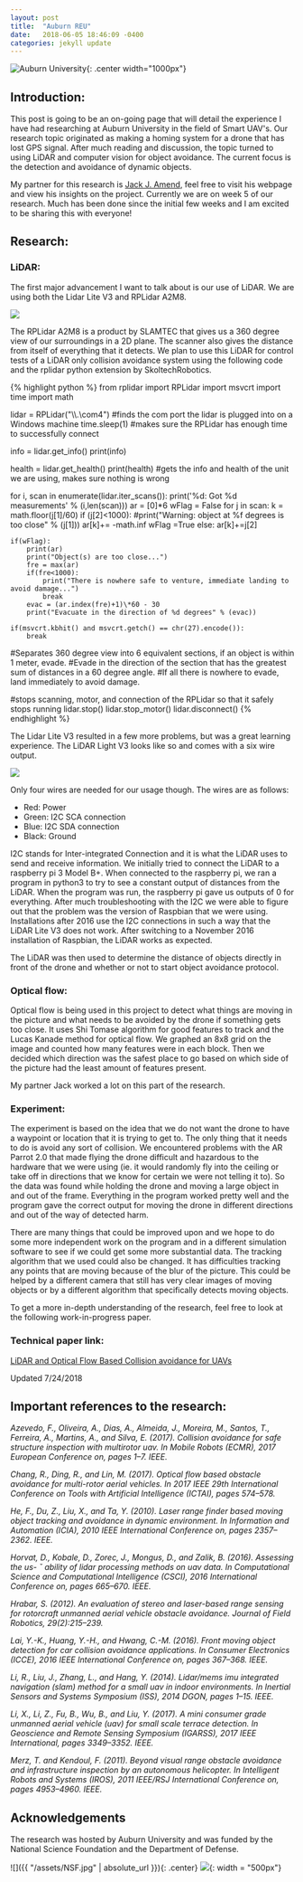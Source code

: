 ```yaml
---
layout: post
title:  "Auburn REU"
date:   2018-06-05 18:46:09 -0400
categories: jekyll update
---
```


![Auburn University](/assets/camp.jpg){: .center width="1000px"}

## Introduction: ##

This post is going to be an on-going page that will detail the experience I have had researching at Auburn University in the field of Smart UAV's. Our research topic originated as making a homing system for a drone that has lost GPS signal. After much reading and discussion, the topic turned to using LiDAR and computer vision for object avoidance. The current focus is the detection and avoidance of dynamic objects.

My partner for this research is [Jack J. Amend](http://jackjamend.me), feel free to visit his webpage and view his insights on the project.
Currently we are on week 5 of our research. Much has been done since the initial few weeks and I am excited to be sharing this with everyone!

## Research: ##

### LiDAR:

The first major advancement I want to talk about is our use of LiDAR. We are using both the Lidar Lite V3 and RPLidar A2M8.

![](/assets/rplidar.jpeg)

The RPLidar A2M8 is a product by SLAMTEC that gives us a 360 degree view of our surroundings in a 2D plane. The scanner also gives the distance from itself of everything that it detects. We plan to use this LiDAR for control tests of a LiDAR only collision avoidance system using the following code and the rplidar python extension by SkoltechRobotics.

{% highlight python %}
from rplidar import RPLidar
import msvcrt
import time
import math

lidar = RPLidar("\\\\.\\com4")
#finds the com port the lidar is plugged into on a Windows machine
time.sleep(1)
#makes sure the RPLidar has enough time to successfully connect

info = lidar.get_info()
print(info)

health = lidar.get_health()
print(health)
#gets the info and health of the unit we are using, makes sure nothing is wrong

for i, scan in enumerate(lidar.iter_scans()):
    print('%d: Got %d measurements' % (i,len(scan)))
    ar = [0]\*6
    wFlag = False
    for j in scan:
        k = math.floor(j[1]/60)
        if (j[2]<1000):
            #print("Warning: object at %f degrees is too close" % (j[1]))
            ar[k]+= -math.inf
            wFlag =True
        else:
            ar[k]+=j[2]

    if(wFlag):
        print(ar)
        print("Object(s) are too close...")
        fre = max(ar)
        if(fre<1000):
            print("There is nowhere safe to venture, immediate landing to avoid damage...")
            break
        evac = (ar.index(fre)+1)\*60 - 30
        print("Evacuate in the direction of %d degrees" % (evac))

    if(msvcrt.kbhit() and msvcrt.getch() == chr(27).encode()):
        break
#Separates 360 degree view into 6 equivalent sections, if an object is within 1 meter, evade.
#Evade in the direction of the section that has the greatest sum of distances in a 60 degree angle.
#If all there is nowhere to evade, land immediately to avoid damage.

#stops scanning, motor, and connection of the RPLidar so that it safely stops running
lidar.stop()
lidar.stop_motor()
lidar.disconnect()
{% endhighlight %}

The Lidar Lite V3 resulted in a few more problems, but was a great learning experience. The LiDAR Light V3 looks like so and comes with a six wire output.

![](/assets/lidar-lite-v3.jpeg)

 Only four wires are needed for our usage though. The wires are as follows:

* Red: Power
* Green: I2C SCA connection
* Blue: I2C SDA connection
* Black: Ground

I2C stands for Inter-integrated Connection and it is what the LiDAR uses to send and receive information. We initially tried to connect the LiDAR to a raspberry pi 3 Model B+. When connected to the raspberry pi, we ran a program in python3 to try to see a constant output of distances from the LiDAR. When the program was run, the raspberry pi gave us outputs of 0 for everything. After much troubleshooting with the I2C we were able to figure out that the problem was the version of Raspbian that we were using. Installations after 2016 use the I2C connections in such a way that the LiDAR Lite V3 does not work. After switching to a November 2016 installation of Raspbian, the LiDAR works as expected.

The LiDAR was then used to determine the distance of objects directly in front of the drone and whether or not to start object avoidance protocol. 

### Optical flow:

Optical flow is being used in this project to detect what things are moving in the picture and what needs to be avoided by the drone if something gets too close. It uses Shi Tomase algorithm for good features to track and the Lucas Kanade method for optical flow. We graphed an 8x8 grid on the image and counted how many features were in each block. Then we decided which direction was the safest place to go based on which side of the picture had the least amount of features present.

My partner Jack worked a lot on this part of the research.   

### Experiment:

The experiment is based on the idea that we do not want the drone to have a waypoint or location that it is trying to get to. The only thing that it needs to do is avoid any sort of collision. We encountered problems with the AR Parrot 2.0 that made flying the drone difficult and hazardous to the hardware that we were using (ie. it would randomly fly into the ceiling or take off in directions that we know for certain we were not telling it to). So the data was found while holding the drone and moving a large object in and out of the frame. Everything in the program worked pretty well and the program gave the correct output for moving the drone in different directions and out of the way of detected harm.

There are many things that could be improved upon and we hope to do some more independent work on the program and in a different simulation software to see if we could get some more substantial data. The tracking algorithm that we used could also be changed. It has difficulties tracking any points that are moving because of the blur of the picture. This could be helped by a different camera that still has very clear images of moving objects or by a different algorithm that specifically detects moving objects.

To get a more in-depth understanding of the research, feel free to look at the following work-in-progress paper.    

### Technical paper link:
[LiDAR and Optical Flow Based Collision avoidance for UAVs](/assets/collision-avoidance-system.pdf)

Updated 7/24/2018

## Important references to the research:

_Azevedo, F., Oliveira, A., Dias, A., Almeida, J., Moreira, M., Santos, T., Ferreira, A.,
Martins, A., and Silva, E. (2017). Collision avoidance for safe structure inspection with multirotor uav.
In Mobile Robots (ECMR), 2017 European Conference on, pages 1–7. IEEE._

_Chang, R., Ding, R., and Lin, M. (2017). Optical flow based obstacle avoidance for
multi-rotor aerial vehicles. In 2017 IEEE 29th International Conference on Tools with Artificial Intelligence
(ICTAI), pages 574–578._

_He, F., Du, Z., Liu, X., and Ta, Y. (2010). Laser range finder based moving object tracking
and avoidance in dynamic environment. In Information and Automation (ICIA), 2010 IEEE International
Conference on, pages 2357–2362. IEEE._

_Horvat, D., Kobale, D., Zorec, J., Mongus, D., and Zalik, B. (2016). Assessing the us- ˇ
ability of lidar processing methods on uav data. In Computational Science and Computational Intelligence
(CSCI), 2016 International Conference on, pages 665–670. IEEE._

_Hrabar, S. (2012). An evaluation of stereo and laser-based range sensing for rotorcraft unmanned
aerial vehicle obstacle avoidance. Journal of Field Robotics, 29(2):215–239._

_Lai, Y.-K., Huang, Y.-H., and Hwang, C.-M. (2016). Front moving object detection for car
collision avoidance applications. In Consumer Electronics (ICCE), 2016 IEEE International Conference
on, pages 367–368. IEEE._

_Li, R., Liu, J., Zhang, L., and Hang, Y. (2014). Lidar/mems imu integrated navigation
(slam) method for a small uav in indoor environments. In Inertial Sensors and Systems Symposium (ISS),
2014 DGON, pages 1–15. IEEE._

_Li, X., Li, Z., Fu, B., Wu, B., and Liu, Y. (2017). A mini consumer grade unmanned aerial
vehicle (uav) for small scale terrace detection. In Geoscience and Remote Sensing Symposium (IGARSS),
2017 IEEE International, pages 3349–3352. IEEE._

_Merz, T. and Kendoul, F. (2011). Beyond visual range obstacle avoidance and
infrastructure inspection by an autonomous helicopter. In Intelligent Robots and Systems (IROS), 2011
IEEE/RSJ International Conference on, pages 4953–4960. IEEE._

## Acknowledgements ##

The research was hosted by Auburn University and was funded by the National Science Foundation and the Department of Defense.

![]({{ "/assets/NSF.jpg" | absolute_url }}){: .center} ![](/assets/AU.png){: width = "500px"}
